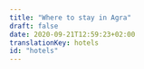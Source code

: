 ```yaml
---
title: "Where to stay in Agra"
draft: false
date: 2020-09-21T12:59:23+02:00
translationKey: hotels
id: "hotels"
---
```

